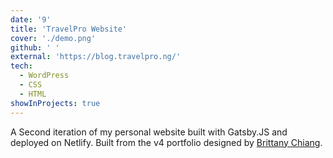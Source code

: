 ```yaml
---
date: '9'
title: 'TravelPro Website'
cover: './demo.png'
github: ' '
external: 'https://blog.travelpro.ng/'
tech:
  - WordPress
  - CSS
  - HTML
showInProjects: true
---
```


A Second iteration of my personal website built with Gatsby.JS and deployed on Netlify. Built from the v4 portfolio designed by [Brittany Chiang](https://github.com/bchiang7).